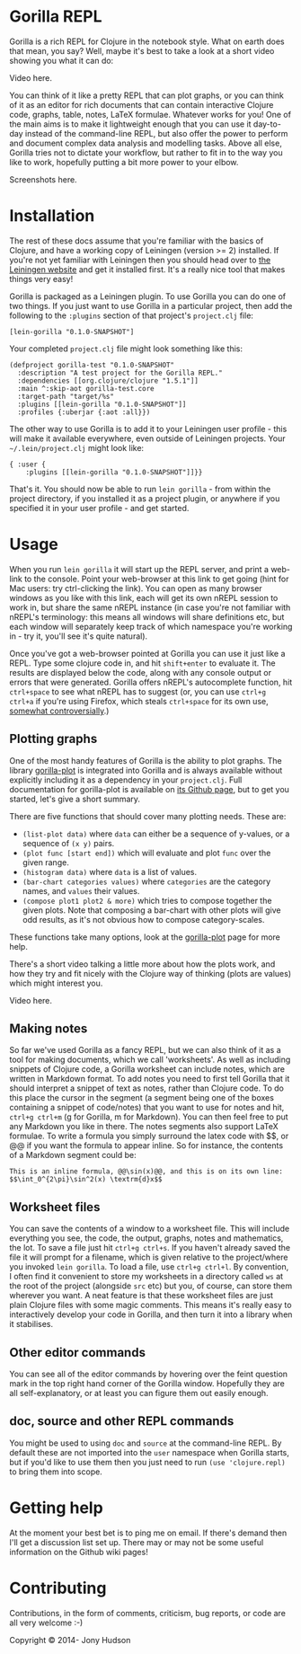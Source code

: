 # Gorilla REPL

Gorilla is a rich REPL for Clojure in the notebook style. What on earth does that mean, you say? Well, maybe it's best
to take a look at a short video showing you what it can do:

Video here.

You can think of it like a pretty REPL that can plot graphs, or you can think of it as an editor for rich documents that
can contain interactive Clojure code, graphs, table, notes, LaTeX formulae. Whatever works for you! One of the main
aims is to make it lightweight enough that you can use it day-to-day instead of the command-line REPL, but also offer
the power to perform and document complex data analysis and modelling tasks. Above all else, Gorilla tries not to
dictate your workflow, but rather to fit in to the way you like to work, hopefully putting a bit more power to your
elbow.

Screenshots here.


# Installation

The rest of these docs assume that you're familiar with the basics of Clojure, and have a working copy of Leiningen
(version >= 2) installed. If you're not yet familiar with Leiningen then you should head over to
[the Leiningen website](http://leiningen.org) and get it installed first. It's a really nice tool that makes things very
easy!

Gorilla is packaged as a Leiningen plugin. To use Gorilla you can do one of two things. If you just want to use Gorilla
in a particular project, then add the following to the `:plugins` section of that project's `project.clj` file:
```
[lein-gorilla "0.1.0-SNAPSHOT"]
```
Your completed `project.clj` file might look something like this:
```
(defproject gorilla-test "0.1.0-SNAPSHOT"
  :description "A test project for the Gorilla REPL."
  :dependencies [[org.clojure/clojure "1.5.1"]]
  :main ^:skip-aot gorilla-test.core
  :target-path "target/%s"
  :plugins [[lein-gorilla "0.1.0-SNAPSHOT"]]
  :profiles {:uberjar {:aot :all}})
```
The other way to use Gorilla is to add it to your Leiningen user profile - this will make it available everywhere, even
outside of Leiningen projects. Your `~/.lein/project.clj` might look like:
```
{ :user {
    :plugins [[lein-gorilla "0.1.0-SNAPSHOT"]]}}
```

That's it. You should now be able to run `lein gorilla` - from within the project directory, if you installed it as a
project plugin, or anywhere if you specified it in your user profile - and get started.


# Usage

When you run `lein gorilla` it will start up the REPL server, and print a web-link to the console. Point your
web-browser at this link to get going (hint for Mac users: try ctrl-clicking the link). You can open as many browser
windows as you like with this link, each will get its own nREPL session to work in, but share the same nREPL instance
(in case you're not familiar with nREPL's terminology: this means all windows will share definitions etc, but each
window will separately keep track of which namespace you're working in - try it, you'll see it's quite natural).

Once you've got a web-browser pointed at Gorilla you can use it just like a REPL. Type some clojure code in, and hit
`shift+enter` to evaluate it. The results are displayed below the code, along with any console output or errors that
were generated. Gorilla offers nREPL's autocomplete function, hit `ctrl+space` to see what nREPL has to suggest (or, you
can use `ctrl+g ctrl+a` if you're using Firefox, which steals `ctrl+space` for its own use,
[somewhat controversially](https://bugzilla.mozilla.org/show_bug.cgi?id=435164).)

## Plotting graphs

One of the most handy features of Gorilla is the ability to plot graphs. The library
[gorilla-plot](https://github.com/JonyEpsilon/gorilla-plot) is integrated into Gorilla and is always available without
explicitly including it as a dependency in your `project.clj`. Full documentation for gorilla-plot is available on
[its Github page](https://github.com/JonyEpsilon/gorilla-plot), but to get you started, let's give a short summary.

There are five functions that should cover many plotting needs. These are:

- `(list-plot data)` where `data` can either be a sequence of y-values, or a sequence of `(x y)` pairs.
- `(plot func [start end])` which will evaluate and plot `func` over the given range.
- `(histogram data)` where `data` is a list of values.
- `(bar-chart categories values)` where `categories` are the category names, and `values` their values.
- `(compose plot1 plot2 & more)` which tries to compose together the given plots. Note that composing a bar-chart with
other plots will give odd results, as it's not obvious how to compose category-scales.

These functions take many options, look at the [gorilla-plot](https://github.com/JonyEpsilon/gorilla-plot) page for more
help.

There's a short video talking a little more about how the plots work, and how they try and fit nicely with the Clojure
way of thinking (plots are values) which might interest you.

Video here.

## Making notes

So far we've used Gorilla as a fancy REPL, but we can also think of it as a tool for making documents, which we call
'worksheets'. As well as including snippets of Clojure code, a Gorilla worksheet can include notes, which are written in
Markdown format. To add notes you need to first tell Gorilla that it should interpret a snippet of text as notes, rather
than Clojure code. To do this place the cursor in the segment (a segment being one of the boxes containing a snippet of
code/notes) that you want to use for notes and hit, `ctrl+g ctrl+m` (g for Gorilla, m for Markdown). You can then feel
free to put any Markdown you like in there. The notes segments also support LaTeX formulae. To write a formula you
simply surround the latex code with $$, or @@ if you want the formula to appear inline. So for instance, the contents of
a Markdown segment could be:
```
This is an inline formula, @@\sin(x)@@, and this is on its own line:
$$\int_0^{2\pi}\sin^2(x) \textrm{d}x$$
```

## Worksheet files

You can save the contents of a window to a worksheet file. This will include everything you see, the code, the output,
graphs, notes and mathematics, the lot. To save a file just hit `ctrl+g ctrl+s`. If you haven't already saved the file it will
prompt for a filename, which is given relative to the project/where you invoked `lein gorilla`. To load a file, use
`ctrl+g ctrl+l`. By convention, I often find it convenient to store my worksheets in a directory called `ws` at the root
of the project (alongside `src` etc) but you, of course, can store them wherever you want. A neat feature is that these
worksheet files are just plain Clojure files with some magic comments. This means it's really easy to interactively
develop your code in Gorilla, and then turn it into a library when it stabilises.

## Other editor commands

You can see all of the editor commands by hovering over the feint question mark in the top right hand corner of the
Gorilla window. Hopefully they are all self-explanatory, or at least you can figure them out easily enough.

## doc, source and other REPL commands

You might be used to using `doc` and `source` at the command-line REPL. By default these are not imported into the
`user` namespace when Gorilla starts, but if you'd like to use them then you just need to run `(use 'clojure.repl)` to
bring them into scope.

# Getting help

At the moment your best bet is to ping me on email. If there's demand then I'll get a discussion list set up. There may
or may not be some useful information on the Github wiki pages!

# Contributing

Contributions, in the form of comments, criticism, bug reports, or code are all very welcome :-)

Copyright © 2014- Jony Hudson

